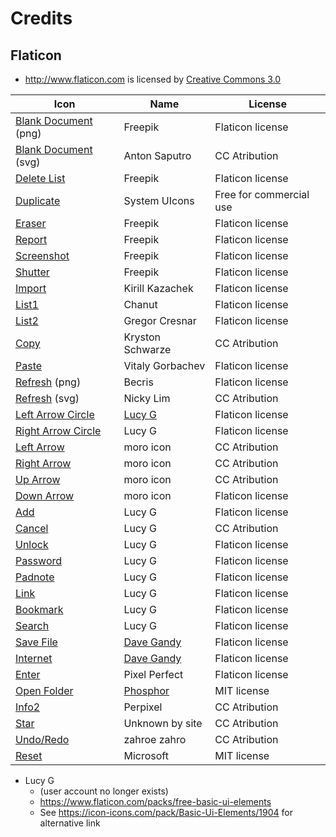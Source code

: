 # Credits

## Flaticon 
   - http://www.flaticon.com is licensed by [Creative Commons 3.0](http://creativecommons.org/licenses/by/3.0/)

| Icon | Name | License |
| - | - | - |
| [Blank Document](https://www.flaticon.com/free-icon/blank-document_14922) (png) | Freepik | Flaticon license |
| [Blank Document](https://icon-icons.com/icon/blank-paper-sheet/85748) (svg) | Anton Saputro | CC Atribution |
| [Delete List](https://www.flaticon.com/free-icon/delete-list_1201) | Freepik | Flaticon license |
| [Duplicate](https://icon-icons.com/icon/duplicate/246421) | System UIcons | Free for commercial use |
| [Eraser](https://www.flaticon.com/free-icon/eraser_1203953) | Freepik | Flaticon license |
| [Report](https://www.flaticon.com/free-icon/file_1508964) | Freepik | Flaticon license |
| [Screenshot](https://www.flaticon.com/free-icon/screenshot_748046) | Freepik | Flaticon license |
| [Shutter](https://www.flaticon.com/premium-icon/shutter_2441508) | Freepik | Flaticon license |
| [Import](https://www.flaticon.com/free-icon/import_223438) | Kirill Kazachek | Flaticon license |
| [List1](https://www.flaticon.com/free-icon/list_151917) | Chanut | Flaticon license |
| [List2](https://www.flaticon.com/free-icon/list_159841) | Gregor Cresnar | Flaticon license |
| [Copy](https://icon-icons.com/icon/copy/153460) | Kryston Schwarze | CC Atribution |
| [Paste](https://www.flaticon.com/free-icon/paste_930233) | Vitaly Gorbachev | Flaticon license |
| [Refresh](https://www.flaticon.com/free-icon/refresh_875100) (png) | Becris | Flaticon license |
| [Refresh](https://icon-icons.com/icon/sync-refresh-reload-update/176163) (svg) | Nicky Lim | CC Atribution |
| [Left Arrow Circle](https://www.flaticon.com/free-icon/left-arrow_118744) | [Lucy G](https://www.flaticon.com/authors/lucy-g) | Flaticon license |
| [Right Arrow Circle](https://www.flaticon.com/free-icon/right-arrow_118745) | Lucy G | Flaticon license |
| [Left Arrow](https://icon-icons.com/icon/left-arrow/193346) | moro icon | CC Atribution |
| [Right Arrow](https://icon-icons.com/icon/right-arrow/193336) | moro icon | CC Atribution |
| [Up Arrow](https://icon-icons.com/icon/down-arrow-direction/193338) | moro icon | CC Atribution |
| [Down Arrow](https://icon-icons.com/icon/down-arrow-direction/193338) | moro icon | Flaticon license |
| [Add](https://www.flaticon.com/free-icon/add_118742) | Lucy G | Flaticon license |
| [Cancel](https://icon-icons.com/icon/cancel/121292) | Lucy G | CC Atribution |
| [Unlock](https://www.flaticon.com/free-icon/unlock_118737) | Lucy G | Flaticon license |
| [Password](https://www.flaticon.com/free-icon/password_1330268) | Lucy G | Flaticon license |
| [Padnote](https://www.flaticon.com/free-icon/padnote_118751) | Lucy G | Flaticon license |
| [Link](https://www.flaticon.com/free-icon/link_118780) | Lucy G | Flaticon license |
| [Bookmark](https://www.flaticon.com/free-icon/bookmark_118732) | Lucy G | Flaticon license |
| [Search](https://www.flaticon.com/free-icon/search_118718) | Lucy G | Flaticon license |
| [Save File](https://www.flaticon.com/free-icon/save-file-option_25398) | [Dave Gandy](https://www.flaticon.com/authors/dave-gandy) | Flaticon license |
| [Internet](https://www.flaticon.com/free-icon/internet_149229) | [Dave Gandy](https://www.flaticon.com/authors/dave-gandy) | Flaticon license |
| [Enter](https://www.flaticon.com/free-icon/enter_1828391) | Pixel Perfect | Flaticon license |
| [Open Folder](https://icon-icons.com/icon/folder-open/172452) | [Phosphor](https://github.com/phosphor-icons) | MIT license |
| [Info2](https://icon-icons.com/icon/circle-customer-help-info-information-service-support/123208) | Perpixel | CC Atribution |
| [Star](https://icon-icons.com/icon/bookmark-favorite-rate-rating-star/113418) | Unknown by site | CC Atribution |
| [Undo/Redo](https://icon-icons.com/icon/undo/232333) | zahroe zahro | CC Atribution |
| [Reset](https://icon-icons.com/icon/arrow-reset-regular/204640) | Microsoft | MIT license |

* Lucy G
  - (user account no longer exists)
  - https://www.flaticon.com/packs/free-basic-ui-elements
  - See https://icon-icons.com/pack/Basic-Ui-Elements/1904 for alternative link